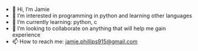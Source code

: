 - 👋 Hi, I’m Jamie
- 👀 I’m interested in programming in python and learning other languages
- 🌱 I’m currently learning: python, c
- 💞️ I’m looking to collaborate on anything that will help me gain experience
- 📫 How to reach me: jamie.phillips915@gmail.com

<!---
JamieTphillips/JamieTphillips is a ✨ special ✨ repository because its `README.md` (this file) appears on your GitHub profile.
You can click the Preview link to take a look at your changes.
--->
